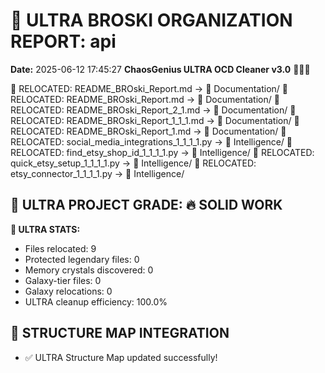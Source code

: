 # 🌌 ULTRA BROSKI ORGANIZATION REPORT: api
**Date:** 2025-06-12 17:45:27
**ChaosGenius ULTRA OCD Cleaner v3.0** 🧠💜🌌

📁 RELOCATED: README_BROski_Report.md → 📝 Documentation/
📁 RELOCATED: README_BROski_Report.md → 📝 Documentation/
📁 RELOCATED: README_BROski_Report_2_1.md → 📝 Documentation/
📁 RELOCATED: README_BROski_Report_1_1_1.md → 📝 Documentation/
📁 RELOCATED: README_BROski_Report_1.md → 📝 Documentation/
📁 RELOCATED: social_media_integrations_1_1_1_1.py → 🧠 Intelligence/
📁 RELOCATED: find_etsy_shop_id_1_1_1_1.py → 🧠 Intelligence/
📁 RELOCATED: quick_etsy_setup_1_1_1_1.py → 🧠 Intelligence/
📁 RELOCATED: etsy_connector_1_1_1_1.py → 🧠 Intelligence/

## 🌌 ULTRA PROJECT GRADE: 🔥 SOLID WORK
**🧠 ULTRA STATS:**
- Files relocated: 9
- Protected legendary files: 0
- Memory crystals discovered: 0
- Galaxy-tier files: 0
- Galaxy relocations: 0
- ULTRA cleanup efficiency: 100.0%

## 🔄 STRUCTURE MAP INTEGRATION
- ✅ ULTRA Structure Map updated successfully!